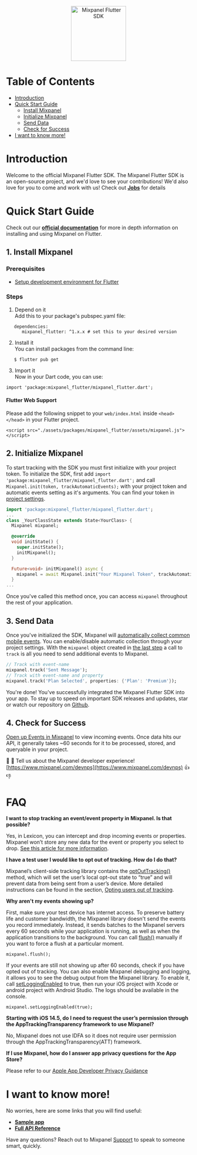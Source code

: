 


<div align="center" style="text-align: center">
  <img src="https://user-images.githubusercontent.com/71290498/231855731-2d3774c3-dc41-4595-abfb-9c49f5f84103.png" alt="Mixpanel Flutter SDK" height="150"/>
</div>


# Table of Contents

<!-- MarkdownTOC -->
- [Introduction](#introduction)
- [Quick Start Guide](#quick-start-guide)
    - [Install Mixpanel](#1-install-mixpanel)
    - [Initialize Mixpanel](#2-initialize-mixpanel)
    - [Send Data](#3-send-data)
    - [Check for Success](#4-check-for-success)
- [I want to know more!](#i-want-to-know-more)

<!-- /MarkdownTOC -->


# Introduction
Welcome to the official Mixpanel Flutter SDK.
The Mixpanel Flutter SDK is an open-source project, and we'd love to see your contributions!
We'd also love for you to come and work with us! Check out **[Jobs](https://mixpanel.com/jobs/#openings)** for details

# Quick Start Guide

Check out our **[official documentation](https://developer.mixpanel.com/docs/flutter)** for more in depth information on installing and using Mixpanel on Flutter.

## 1. Install Mixpanel
### Prerequisites
- [Setup development environment for Flutter](https://flutter.dev/docs/get-started/install)
### Steps
1. Depend on it  \
Add this to your package's pubspec.yaml file:
```
   dependencies:
      mixpanel_flutter: ^1.x.x # set this to your desired version
```
2. Install it \
You can install packages from the command line:
```
   $ flutter pub get
```
3. Import it \
Now in your Dart code, you can use:
```
import 'package:mixpanel_flutter/mixpanel_flutter.dart';
```
#### Flutter Web Support
Please add the following snippet to your `web/index.html` inside  `<head></head>` in your Flutter project.
```
<script src="./assets/packages/mixpanel_flutter/assets/mixpanel.js"></script>
```
## 2. Initialize Mixpanel
To start tracking with the SDK you must first initialize with your project token. To initialize the SDK, first add `import 'package:mixpanel_flutter/mixpanel_flutter.dart';` and call `Mixpanel.init(token, trackAutomaticEvents);` with your project token and automatic events setting as it's arguments. You can find your token in [project settings](https://mixpanel.com/settings/project).
```dart
import 'package:mixpanel_flutter/mixpanel_flutter.dart';
...
class _YourClassState extends State<YourClass> {
  Mixpanel mixpanel;

  @override
  void initState() {
    super.initState();
    initMixpanel();
  }

  Future<void> initMixpanel() async {
    mixpanel = await Mixpanel.init("Your Mixpanel Token", trackAutomaticEvents: true);
  }
...
```
Once you've called this method once, you can access `mixpanel` throughout the rest of your application.

## 3. Send Data
Once you've initialized the SDK, Mixpanel will <a href="https://mixpanel.com/help/questions/articles/which-common-mobile-events-can-mixpanel-collect-on-my-behalf-automatically" target="_blank">automatically collect common mobile events</a>. You can enable/disable automatic collection through your project settings.
With the `mixpanel` object created in [the last step](#2-initialize-mixpanel) a call to `track` is all you need to send additional events to Mixpanel.
```dart
// Track with event-name
mixpanel.track('Sent Message');
// Track with event-name and property
mixpanel.track('Plan Selected', properties: {'Plan': 'Premium'});
```
You're done! You've successfully integrated the Mixpanel Flutter SDK into your app. To stay up to speed on important SDK releases and updates, star or watch our repository on [Github](https://github.com/mixpanel/mixpanel-flutter).
## 4. Check for Success
[Open up Events in Mixpanel](https://mixpanel.com/report/events)  to view incoming events.
Once data hits our API, it generally takes ~60 seconds for it to be processed, stored, and queryable in your project.

👋 👋  Tell us about the Mixpanel developer experience! [https://www.mixpanel.com/devnps](https://www.mixpanel.com/devnps) 👍  👎

# FAQ

**I want to stop tracking an event/event property in Mixpanel. Is that possible?**

Yes, in Lexicon, you can intercept and drop incoming events or properties. Mixpanel won’t store any new data for the event or property you select to drop.  [See this article for more information](https://help.mixpanel.com/hc/en-us/articles/360001307806#dropping-events-and-properties).

**I have a test user I would like to opt out of tracking. How do I do that?**

Mixpanel’s client-side tracking library contains the  [optOutTracking()](https://mixpanel.github.io/mixpanel-flutter/mixpanel_flutter/Mixpanel/optOutTracking.html)  method, which will set the user’s local opt-out state to “true” and will prevent data from being sent from a user’s device. More detailed instructions can be found in the section,  [Opting users out of tracking](https://developer.mixpanel.com/docs/flutter#opting-users-out-of-tracking).

**Why aren't my events showing up?**

First, make sure your test device has internet access. To preserve battery life and customer bandwidth, the Mixpanel library doesn't send the events you record immediately. Instead, it sends batches to the Mixpanel servers every 60 seconds while your application is running, as well as when the application transitions to the background. You can call  [flush()](https://mixpanel.github.io/mixpanel-flutter/mixpanel_flutter/Mixpanel/flush.html)  manually if you want to force a flush at a particular moment.

```
mixpanel.flush();
```

If your events are still not showing up after 60 seconds, check if you have opted out of tracking. You can also enable Mixpanel debugging and logging, it allows you to see the debug output from the Mixpanel library. To enable it, call  [setLoggingEnabled](https://mixpanel.github.io/mixpanel-flutter/mixpanel_flutter/Mixpanel/setLoggingEnabled.html)  to true, then run your iOS project with Xcode or android project with Android Studio. The logs should be available in the console.

```
mixpanel.setLoggingEnabled(true);
```

**Starting with iOS 14.5, do I need to request the user’s permission through the AppTrackingTransparency framework to use Mixpanel?**

No, Mixpanel does not use IDFA so it does not require user permission through the AppTrackingTransparency(ATT) framework.

**If I use Mixpanel, how do I answer app privacy questions for the App Store?**

Please refer to our  [Apple App Developer Privacy Guidance](https://mixpanel.com/legal/app-store-privacy-details/)

# I want to know more!

No worries, here are some links that you will find useful:
* **[Sample app](https://github.com/mixpanel/mixpanel-flutter/tree/main/example)**
* **[Full API Reference](https://developer.mixpanel.com/docs/flutter)**

Have any questions? Reach out to Mixpanel [Support](https://help.mixpanel.com/hc/en-us/requests/new) to speak to someone smart, quickly.
